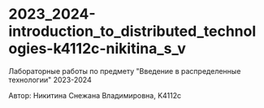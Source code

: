 # 2023_2024-introduction_to_distributed_technologies-k4112c-nikitina_s_v

Лабораторные работы по предмету "Введение в распределенные технологии" 2023-2024  

Автор: Никитина Снежана Владимировна, K4112c
